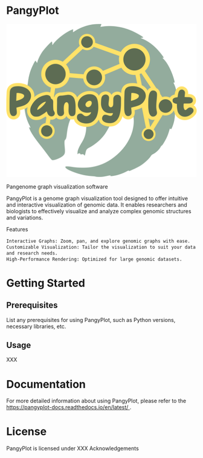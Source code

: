 # PangyPlot

![PangyPlot logo](static/images/pangyplot_logo.svg)

Pangenome graph visualization software


PangyPlot is a genome graph visualization tool designed to offer intuitive and interactive visualization of genomic data. It enables researchers and biologists to effectively visualize and analyze complex genomic structures and variations.

Features

    Interactive Graphs: Zoom, pan, and explore genomic graphs with ease.
    Customizable Visualization: Tailor the visualization to suit your data and research needs.
    High-Performance Rendering: Optimized for large genomic datasets.

# Getting Started

## Prerequisites

List any prerequisites for using PangyPlot, such as Python versions, necessary libraries, etc.

## Usage

XXX

# Documentation

For more detailed information about using PangyPlot, please refer to the [https://pangyplot-docs.readthedocs.io/en/latest/
](documentation).

# License

PangyPlot is licensed under XXX
Acknowledgements
